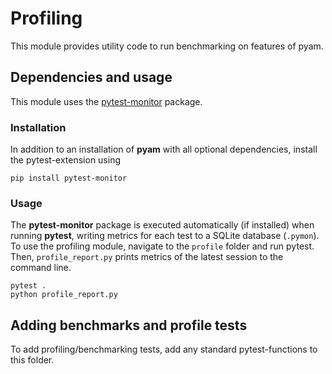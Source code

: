 # Profiling

This module provides utility code to run benchmarking on features of pyam.

## Dependencies and usage

This module uses the [pytest-monitor](https://pytest-monitor.readthedocs.io) package.

### Installation

In addition to an installation of **pyam** with all optional dependencies,
install the pytest-extension using

```
pip install pytest-monitor
```

### Usage

The **pytest-monitor** package is executed automatically (if installed) when
running **pytest**, writing metrics for each test to a SQLite database (``.pymon``).
To use the profiling module, navigate to the `profile` folder and run pytest.
Then, ``profile_report.py`` prints metrics of the latest session to the command line.

```
pytest .
python profile_report.py
```

## Adding benchmarks and profile tests

To add profiling/benchmarking tests, add any standard pytest-functions to this folder.

